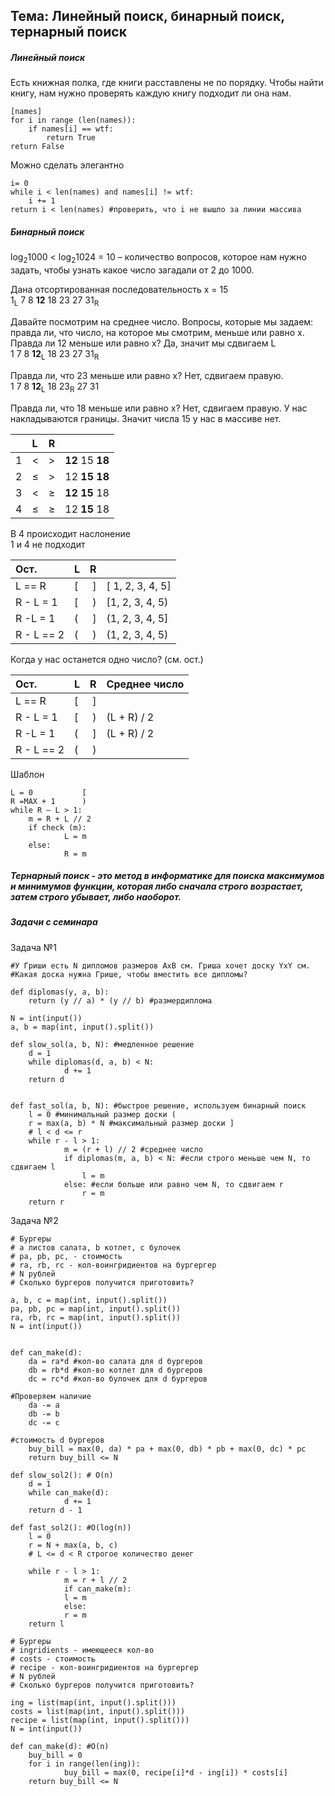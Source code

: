 ## Тема: Линейный поиск, бинарный поиск, тернарный поиск  
##### *Линейный поиск*    
Есть книжная полка, где книги расставлены не по порядку. Чтобы найти книгу, нам нужно проверять каждую книгу подходит ли она нам.  

	[names]  
	for i in range (len(names)):  
    	if names[i] == wtf:  
    	    return True  
	return False  
    
Можно сделать элегантно 

	i= 0
	while i < len(names) and names[i] != wtf:
		i += 1
	return i < len(names) #проверить, что i не вышло за линии массива


##### *Бинарный поиск* 
log<sub>2</sub>1000 < log<sub>2</sub>1024 = 10 – количество вопросов, которое нам нужно задать, чтобы узнать какое число загадали от 2 до 1000.

Дана отсортированная последовательность х = 15   
1<sub>L</sub> 7 8 __12__ 18 23 27 31<sub>R</sub> 

Давайте посмотрим на среднее число. Вопросы, которые мы задаем: правда ли, что число, на которое мы смотрим, меньше или равно х.
Правда ли 12 меньше или равно х? Да, значит мы сдвигаем L  
1 7 8 __12__<sub>L</sub> 18 23 27 31<sub>R</sub>

Правда ли, что 23 меньше или равно х? Нет, сдвигаем правую.    
1 7 8 __12__<sub>L</sub> 18 23<sub>R</sub> 27 31

Правда ли, что 18 меньше или равно х? Нет, сдвигаем правую. У нас накладываются границы. Значит числа 15 у нас в массиве нет.


||L|R||
|:---|:--|---:|:---| 
|1|<| >| __12__ 15 __18__
|2|≤|>|12 __15__ __18__|
|3|<|≥|__12__ __15__ 18|
|4| ≤| ≥|12 __15__ 18|    

В 4 происходит наслонение  
1 и 4 не подходит

|Ост.|L|R||
|:---|:--|---:|:---|
|L == R| [| ]| [ 1, 2, 3, 4, 5]
|R - L = 1| [ | )| [1, 2, 3, 4, 5)
|R -L = 1| (| ]| (1, 2, 3, 4, 5]
|R - L == 2| (| )| (1, 2, 3, 4, 5)

Когда у нас останется одно число? (см. ост.)

|Ост.|L|R|Среднее число|
|:---|:--|---:|:---|
|L == R| [| ]| 
|R - L = 1| [ | )| (L + R) / 2
|R -L = 1| (| ]| (L + R) / 2
|R - L == 2| (| )| 


Шаблон

	L = 0           [ 
	R =MAX + 1      )
	while R – L > 1:
    	m = R + L // 2
    	if check (m):
                L = m
    	else:
                R = m 

##### *Тернарный поиск* - это метод в информатике для поиска максимумов и минимумов функции, которая либо сначала строго возрастает, затем строго убывает, либо наоборот.

##### Задачи с семинара

Задача №1  

	#У Гриши есть N дипломов размеров AxB см. Гриша хочет доску YxY см.
	#Какая доска нужна Грише, чтобы вместить все дипломы?

	def diplomas(y, a, b):
    	return (y // a) * (y // b) #размердиплома

	N = int(input())
	a, b = map(int, input().split())

	def slow_sol(a, b, N): #медленное решение
    	d = 1
    	while diplomas(d, a, b) < N:
                d += 1
    	return d


	def fast_sol(a, b, N): #быстрое решение, используем бинарный поиск
    	l = 0 #минимальный размер доски (
    	r = max(a, b) * N #максимальный размер доски ]
    	# l < d <= r
    	while r - l > 1:
        	    m = (r + l) // 2 #среднее число
        	    if diplomas(m, a, b) < N: #если строго меньше чем N, то сдвигаем l
                    l = m
        	    else: #если больше или равно чем N, то сдвигаем r
                    r = m
    	return r

Задача №2

	# Бургеры
	# а листов салата, b котлет, с булочек
	# pa, pb, pc, - стоимость
	# ra, rb, rc - кол-воингридиентов на бургергер
	# N рублей
	# Сколько бургеров получится приготовить?

	a, b, c = map(int, input().split())
	pa, pb, pc = map(int, input().split())
	ra, rb, rc = map(int, input().split())
	N = int(input())


	def can_make(d):
    	da = ra*d #кол-во салата для d бургеров
    	db = rb*d #кол-во котлет для d бургеров
    	dc = rc*d #кол-во булочек для d бургеров

	#Проверяем наличие
    	da -= a
    	db -= b
    	dc -= c

	#стоимость d бургеров
    	buy_bill = max(0, da) * pa + max(0, db) * pb + max(0, dc) * pc
    	return buy_bill <= N

	def slow_sol2(): # O(n)
    	d = 1
    	while can_make(d):
        	    d += 1
    	return d - 1

	def fast_sol2(): #O(log(n))
    	l = 0
    	r = N + max(a, b, c)
    	# L <= d < R строгое количество денег

    	while r - l > 1:
        	    m = r + l // 2
        	    if can_make(m):
                l = m
        	    else:
                r = m
    	return l 

	# Бургеры
	# ingridients - имеющееся кол-во
	# costs - стоимость
	# recipe - кол-воингридиентов на бургергер
	# N рублей
	# Сколько бургеров получится приготовить?

	ing = list(map(int, input().split()))
	costs = list(map(int, input().split()))
	recipe = list(map(int, input().split()))
	N = int(input())

	def can_make(d): #O(n)
    	buy_bill = 0
    	for i in range(len(ing)):
        	    buy_bill = max(0, recipe[i]*d - ing[i]) * costs[i]
    	return buy_bill <= N



 

